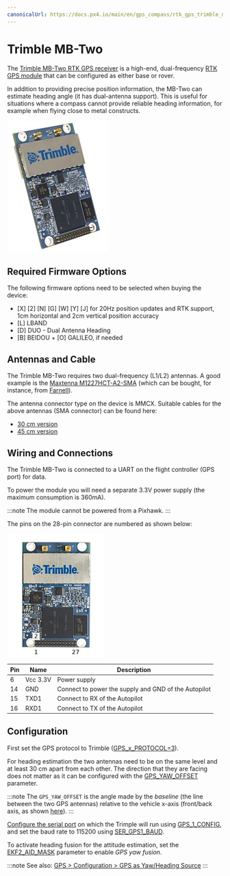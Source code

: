 ```yaml
---
canonicalUrl: https://docs.px4.io/main/en/gps_compass/rtk_gps_trimble_mb_two
---
```


# Trimble MB-Two

The [Trimble MB-Two RTK GPS receiver](https://www.trimble.com/Precision-GNSS/MB-Two-Board.aspx) is a high-end, dual-frequency [RTK GPS module](../gps_compass/rtk_gps.md) that can be configured as either base or rover.

In addition to providing precise position information, the MB-Two can estimate heading angle (it has dual-antenna support). This is useful for situations where a compass cannot provide reliable heading information, for example when flying close to metal constructs.

![MB-Two Hero image](../../assets/hardware/gps/rtk_trimble_two_gnss_hero.jpg)


## Required Firmware Options

The following firmware options need to be selected when buying the device:
- \[X\] \[2\] \[N\] \[G\] \[W\] \[Y\] \[J\] for 20Hz position updates and RTK support, 1cm horizontal and 2cm vertical position accuracy
- \[L\] LBAND
- \[D\] DUO - Dual Antenna Heading
- \[B\] BEIDOU + \[O\] GALILEO, if needed

## Antennas and Cable

The Trimble MB-Two requires two dual-frequency (L1/L2) antennas.
A good example is the [Maxtenna M1227HCT-A2-SMA](http://www.maxtena.com/products/helicore/m1227hct-a2-sma/) 
(which can be bought, for instance, from [Farnell](https://uk.farnell.com/maxtena/m1227hct-a2-sma/antenna-1-217-1-25-1-565-1-61ghz/dp/2484959)).

The antenna connector type on the device is MMCX. 
Suitable cables for the above antennas (SMA connector) can be found here:
- [30 cm version](https://www.digikey.com/products/en?mpart=415-0073-012&v=24)
- [45 cm version](https://www.digikey.com/products/en?mpart=415-0073-018&v=24)

## Wiring and Connections

The Trimble MB-Two is connected to a UART on the flight controller (GPS port) for data.

To power the module you will need a separate 3.3V power supply (the maximum consumption is 360mA). 

:::note
The module cannot be powered from a Pixhawk.
:::

The pins on the 28-pin connector are numbered as shown below:

![MB-Two Pinout](../../assets/hardware/gps/rtk_trimble_two_gnss_pinouts.jpg)

| Pin | Name  | Description
| --- | ------------- | --- |
| 6   | Vcc 3.3V      | Power supply   |
| 14  | GND           | Connect to power the supply and GND of the Autopilot   |
| 15  | TXD1          | Connect to RX of the Autopilot   |
| 16  | RXD1          | Connect to TX of the Autopilot   |

## Configuration

First set the GPS protocol to Trimble ([GPS_x_PROTOCOL=3](../advanced_config/parameter_reference.md#GPS_1_PROTOCOL)).

For heading estimation the two antennas need to be on the same level and at least 30 cm apart from each other.
The direction that they are facing does not matter as it can be configured with the [GPS_YAW_OFFSET](../advanced_config/parameter_reference.md#GPS_YAW_OFFSET) parameter.

:::note
The `GPS_YAW_OFFSET` is the angle made by the *baseline* (the line between the two GPS antennas) relative to the vehicle x-axis (front/back axis, as shown [here](../config/flight_controller_orientation.md#calculating-orientation)).
:::

[Configure the serial port](../peripherals/serial_configuration.md) on which the Trimple will run using [GPS_1_CONFIG](../advanced_config/parameter_reference.md#GPS_1_CONFIG), and set the baud rate to 115200 using [SER_GPS1_BAUD](../advanced_config/parameter_reference.md#SER_GPS1_BAUD).

To activate heading fusion for the attitude estimation, set the [EKF2_AID_MASK](../advanced_config/parameter_reference.md#EKF2_AID_MASK) parameter to enable *GPS yaw fusion*.

:::note
See also: [GPS > Configuration > GPS as Yaw/Heading Source](../gps_compass/README.md#configuring-gps-as-yaw-heading-source)
:::
